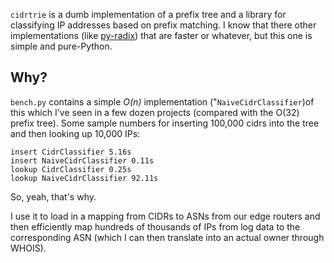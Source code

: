 `cidrtrie` is a dumb implementation of a prefix tree and a library for classifying IP addresses based on prefix matching. I know that there other implementations (like [py-radix](http://www.mindrot.org/projects/py-radix/)) that are faster or whatever, but this one is simple and pure-Python.

## Why? ##
`bench.py` contains a simple _O(n)_ implementation ("`NaiveCidrClassifier`)of this which I've seen in a few dozen projects (compared with the O(32) prefix tree). Some sample numbers for inserting 100,000 cidrs into the tree and then looking up 10,000 IPs:

    insert CidrClassifier 5.16s
    insert NaiveCidrClassifier 0.11s
    lookup CidrClassifier 0.25s
    lookup NaiveCidrClassifier 92.11s

So, yeah, that's why.

I use it to load in a mapping from CIDRs to ASNs from our edge routers and then efficiently map hundreds of thousands of IPs from log data to the corresponding ASN (which I can then translate into an actual owner through WHOIS).
